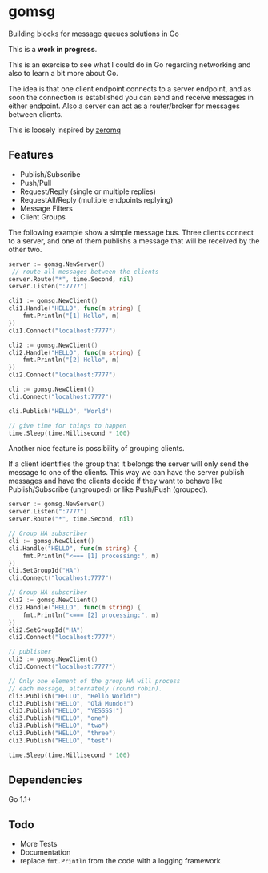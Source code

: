 gomsg
=====

Building blocks for message queues solutions in Go

This is a **work in progress**.

This is an exercise to see what I could do in Go regarding networking and also to learn a bit more about Go.

The idea is that one client endpoint connects to a server endpoint,
and as soon the connection is established you can send and receive messages in either endpoint.
Also a server can act as a router/broker for messages between clients.

This is loosely inspired by [zeromq](http://zeromq.org/)

Features
-
* Publish/Subscribe
* Push/Pull
* Request/Reply (single or multiple replies)
* RequestAll/Reply (multiple endpoints replying)
* Message Filters
* Client Groups

The following example show a simple message bus.
Three clients connect to a server, and one of them publishs a message that will be received by the other two.

```go
server := gomsg.NewServer()
 // route all messages between the clients
server.Route("*", time.Second, nil)
server.Listen(":7777")

cli1 := gomsg.NewClient()
cli1.Handle("HELLO", func(m string) {
	fmt.Println("[1] Hello", m)
})
cli1.Connect("localhost:7777")

cli2 := gomsg.NewClient()
cli2.Handle("HELLO", func(m string) {
	fmt.Println("[2] Hello", m)
})
cli2.Connect("localhost:7777")

cli := gomsg.NewClient()
cli.Connect("localhost:7777")

cli.Publish("HELLO", "World")

// give time for things to happen
time.Sleep(time.Millisecond * 100)

```

Another nice feature is possibility of grouping clients.

If a client identifies the group that it belongs the server will only send the message
to one of the clients. This way we can have the server publish messages and have the clients
decide if they want to behave like Publish/Subscribe (ungrouped) or like Push/Push (grouped).

```go
server := gomsg.NewServer()
server.Listen(":7777")
server.Route("*", time.Second, nil)

// Group HA subscriber
cli := gomsg.NewClient()
cli.Handle("HELLO", func(m string) {
	fmt.Println("<=== [1] processing:", m)
})
cli.SetGroupId("HA")
cli.Connect("localhost:7777")

// Group HA subscriber
cli2 := gomsg.NewClient()
cli2.Handle("HELLO", func(m string) {
	fmt.Println("<=== [2] processing:", m)
})
cli2.SetGroupId("HA")
cli2.Connect("localhost:7777")

// publisher
cli3 := gomsg.NewClient()
cli3.Connect("localhost:7777")

// Only one element of the group HA will process
// each message, alternately (round robin).
cli3.Publish("HELLO", "Hello World!")
cli3.Publish("HELLO", "Olá Mundo!")
cli3.Publish("HELLO", "YESSSS!")
cli3.Publish("HELLO", "one")
cli3.Publish("HELLO", "two")
cli3.Publish("HELLO", "three")
cli3.Publish("HELLO", "test")

time.Sleep(time.Millisecond * 100)
```


Dependencies
-
Go 1.1+

Todo
-
* More Tests
* Documentation
* replace `fmt.Println` from the code with a logging framework
